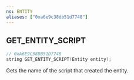 ```yaml
---
ns: ENTITY
aliases: ["0xa6e9c38db51d7748"]
---
```

## GET_ENTITY_SCRIPT

```c
// 0xA6E9C38DB51D7748
string GET_ENTITY_SCRIPT(Entity entity);
```

Gets the name of the script that created the entity.

